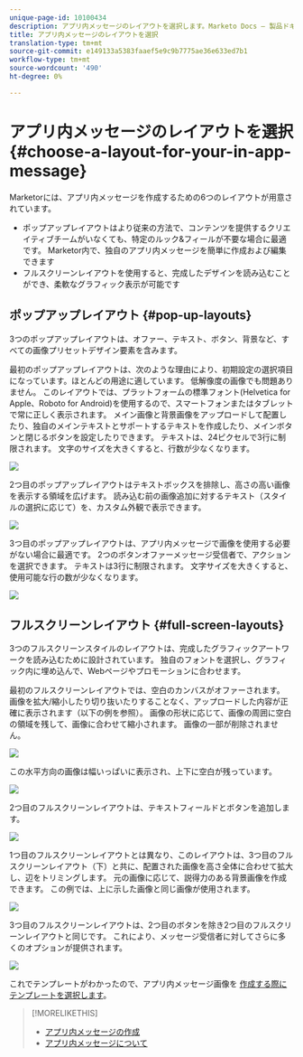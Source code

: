 ```yaml
---
unique-page-id: 10100434
description: アプリ内メッセージのレイアウトを選択します。Marketo Docs — 製品ドキュメント
title: アプリ内メッセージのレイアウトを選択
translation-type: tm+mt
source-git-commit: e149133a5383faaef5e9c9b7775ae36e633ed7b1
workflow-type: tm+mt
source-wordcount: '490'
ht-degree: 0%

---
```



# アプリ内メッセージのレイアウトを選択 {#choose-a-layout-for-your-in-app-message}

Marketorには、アプリ内メッセージを作成するための6つのレイアウトが用意されています。

* ポップアップレイアウトはより従来の方法で、コンテンツを提供するクリエイティブチームがいなくても、特定のルック&amp;フィールが不要な場合に最適です。 Marketor内で、独自のアプリ内メッセージを簡単に作成および編集できます
* フルスクリーンレイアウトを使用すると、完成したデザインを読み込むことができ、柔軟なグラフィック表示が可能です

## ポップアップレイアウト {#pop-up-layouts}

3つのポップアップレイアウトは、オファー、テキスト、ボタン、背景など、すべての画像プリセットデザイン要素を含みます。

最初のポップアップレイアウトは、次のような理由により、初期設定の選択項目になっています。ほとんどの用途に適しています。 低解像度の画像でも問題ありません。 このレイアウトでは、プラットフォームの標準フォント(Helvetica for Apple、Roboto for Android)を使用するので、スマートフォンまたはタブレットで常に正しく表示されます。 メイン画像と背景画像をアップロードして配置したり、独自のメインテキストとサポートするテキストを作成したり、メインボタンと閉じるボタンを設定したりできます。 テキストは、24ピクセルで3行に制限されます。 文字のサイズを大きくすると、行数が少なくなります。

![](assets/image2016-5-9-13-3a3-3a48.png)

2つ目のポップアップレイアウトはテキストボックスを排除し、高さの高い画像を表示する領域を広げます。 読み込む前の画像追加に対するテキスト（スタイルの選択に応じて）を、カスタム外観で表示できます。

![](assets/image2016-5-9-13-3a4-3a43.png)

3つ目のポップアップレイアウトは、アプリ内メッセージで画像を使用する必要がない場合に最適です。 2つのボタンオファーメッセージ受信者で、アクションを選択できます。 テキストは3行に制限されます。 文字サイズを大きくすると、使用可能な行の数が少なくなります。

![](assets/image2016-5-9-13-3a7-3a33.png)

## フルスクリーンレイアウト {#full-screen-layouts}

3つのフルスクリーンスタイルのレイアウトは、完成したグラフィックアートワークを読み込むために設計されています。 独自のフォントを選択し、グラフィック内に埋め込んで、Webページやプロモーションに合わせます。

最初のフルスクリーンレイアウトでは、空白のカンバスがオファーされます。 画像を拡大/縮小したり切り抜いたりすることなく、アップロードした内容が正確に表示されます（以下の例を参照）。 画像の形状に応じて、画像の周囲に空白の領域を残して、画像に合わせて縮小されます。 画像の一部が削除されません。

![](assets/image2016-5-9-13-3a9-3a26.png)

この水平方向の画像は幅いっぱいに表示され、上下に空白が残っています。

![](assets/image2016-5-9-13-3a29-3a46.png)

2つ目のフルスクリーンレイアウトは、テキストフィールドとボタンを追加します。

![](assets/image2016-5-9-13-3a10-3a27.png)

1つ目のフルスクリーンレイアウトとは異なり、このレイアウトは、3つ目のフルスクリーンレイアウト（下）と共に、配置された画像を高さ全体に合わせて拡大し、辺をトリミングします。 元の画像に応じて、説得力のある背景画像を作成できます。 この例では、上に示した画像と同じ画像が使用されます。

![](assets/image2016-5-9-14-3a0-3a36.png)

3つ目のフルスクリーンレイアウトは、2つ目のボタンを除き2つ目のフルスクリーンレイアウトと同じです。 これにより、メッセージ受信者に対してさらに多くのオプションが提供されます。

![](assets/image2016-5-9-13-3a11-3a35.png)

これでテンプレートがわかったので、アプリ内メッセージ画像を [作成する際にテンプレートを選択します](add-in-app-message-images.md)。

>[!MORELIKETHIS]
>
>* [アプリ内メッセージの作成](http://docs.marketo.com/display/docs/create+an+in-app+message)
>* [アプリ内メッセージについて](../../../../product-docs/mobile-marketing/in-app-messages/understanding-in-app-messages.md)

>



